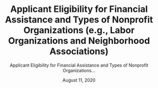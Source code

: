 ---
layout: resources-landing
title: Applicant Eligibility for Financial Assistance and Types of Nonprofit Organizations (e.g., Labor Organizations and Neighborhood Associations)
subtitle: Applicant Eligibility for Financial Assistance and Types of Nonprofit Organizations...
doc-link: ../wp-content/uploads/2021/11/ControllerAlertApplicantEligibilityForFinancialAssistanceAndTypesOfNonprofitOrganizations.pdf
type: financial-assistance
date: August 11, 2020
has_date: 'yes'
filters: federal-financial-assistance controller-alert omb 2022
---